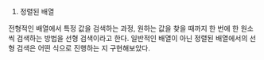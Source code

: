 1. 정렬된 배열

전형적인 배열에서 특정 값을 검색하는 과정, 원하는 값을 찾을 때까지 한 번에 한 원소씩 검색하는 방법을 선형 검색이라고 한다.
일반적인 배열이 아닌 정렬된 배열에서의 선형 검색은 어떤 식으로 진행하는 지 구현해보았다.